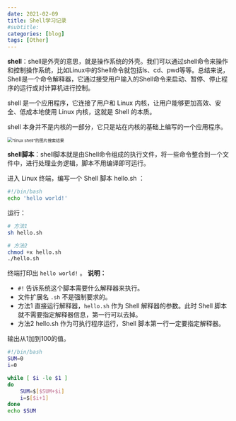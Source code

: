 ```yaml
---
date: 2021-02-09
title: Shell学习记录
#subtitle: 
categories: [blog]
tags: [Other]
---
```


**shell**：shell是外壳的意思，就是操作系统的外壳。我们可以通过shell命令来操作和控制操作系统，比如Linux中的Shell命令就包括ls、cd、pwd等等。总结来说，Shell是一个命令解释器，它通过接受用户输入的Shell命令来启动、暂停、停止程序的运行或对计算机进行控制。

shell 是一个应用程序，它连接了用户和 Linux 内核，让用户能够更加高效、安全、低成本地使用 Linux 内核，这就是 Shell 的本质。

shell 本身并不是内核的一部分，它只是站在内核的基础上编写的一个应用程序。

<img src="https://i.loli.net/2021/02/08/TG6YkWIM4QtrPiA.jpg" alt="“linux shell”的图片搜索结果" style="zoom:67%;" />

**shell脚本**：shell脚本就是由Shell命令组成的执行文件，将一些命令整合到一个文件中，进行处理业务逻辑，脚本不用编译即可运行。

进入 Linux 终端，编写一个 Shell 脚本 hello.sh ：

```bash
#!/bin/bash 
echo 'hello world!'
```


运行：

```bash
# 方法1 
sh hello.sh  

# 方法2 
chmod +x hello.sh 
./hello.sh
```


终端打印出 `hello world!` 。
**说明：**

+ `#!` 告诉系统这个脚本需要什么解释器来执行。
+ 文件扩展名 `.sh` 不是强制要求的。
+ 方法1 直接运行解释器，`hello.sh` 作为 Shell 解释器的参数。此时 Shell 脚本就不需要指定解释器信息，第一行可以去掉。
+ 方法2 hello.sh 作为可执行程序运行，Shell 脚本第一行一定要指定解释器。

输出从1加到100的值。

```bash
#!/bin/bash
SUM=0
i=0

while [ $i -le $1 ]
do
    SUM=$[$SUM+$i]
    i=$[$i+1]
done       
echo $SUM
```